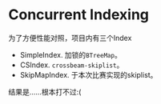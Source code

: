 # Concurrent Indexing

为了方便性能对照，项目内有三个Index

- SimpleIndex. 加锁的`BTreeMap`。
- CSIndex. `crossbeam-skiplist`。
- SkipMapIndex. 于本次比赛实现的skiplist。

结果是……根本打不过:(
